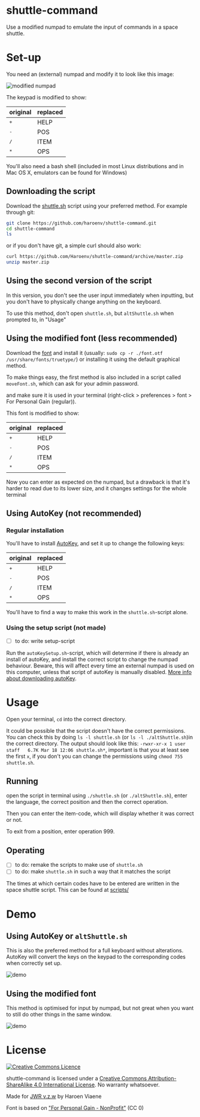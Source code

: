 # shuttle-command
Use a modified numpad to emulate the input of commands in a space shuttle.

# Set-up
You need an (external) numpad and modify it to look like this image:

![modified numpad](img/numpad.png)

The keypad is modified to show:

| original     | replaced |
| ------------ | -------- |
| <kbd>+</kbd> | HELP     |
| <kbd>-</kbd> | POS      |
| <kbd>/</kbd> | ITEM     |
| <kbd>*</kbd> | OPS      |

You'll also need a bash shell (included in most Linux distributions and in Mac OS X, emulators can be found for Windows)

## Downloading the script

Download the [shuttle.sh](img/shuttle.sh) script using your preferred method. For example through git:

```sh
git clone https://github.com/haroenv/shuttle-command.git
cd shuttle-command
ls
```

or if you don't have git, a simple curl should also work:

```sh
curl https://github.com/Haroenv/shuttle-command/archive/master.zip
unzip master.zip
```

## Using the second version of the script

In this version, you don't see the user input immediately when inputting, but you don't have to physically change anything on the keyboard.

To use this method, don't open `shuttle.sh`, but `altShuttle.sh` when prompted to, in "Usage"

## Using the modified font (less recommended)

Download the [font](font.otf) and install it (usually: `sudo cp -r ./font.otf /usr/share/fonts/truetype/`) or installing it using the default graphical method.

To make things easy, the first method is also included in a script called `moveFont.sh`, which can ask for your admin password.

and make sure it is used in your terminal (right-click > preferences > font > For Personal Gain (regular)).

This font is modified to show:

| original     | replaced |
| ------------ | -------- |
| <kbd>+</kbd> | HELP     |
| <kbd>-</kbd> | POS      |
| <kbd>/</kbd> | ITEM     |
| <kbd>*</kbd> | OPS      |

Now you can enter as expected on the numpad, but a drawback is that it's harder to read due to its lower size, and it changes settings for the whole terminal

## Using AutoKey (not recommended)

### Regular installation

You'll have to install [AutoKey](https://code.google.com/p/autokey/), and set it up to change the following keys:


| original     | replaced |
| ------------ | -------- |
| <kbd>+</kbd> | HELP     |
| <kbd>-</kbd> | POS      |
| <kbd>/</kbd> | ITEM     |
| <kbd>*</kbd> | OPS      |

You'll have to find a way to make this work in the `shuttle.sh`-script alone.

### Using the setup script (not made)

- [ ] to do: write setup-script

Run the `autoKeySetup.sh`-script, which will determine if there is already an install of autoKey, and install the correct script to change the numpad behaviour. Beware, this will affect every time an external numpad is used on this computer, unless that script of autoKey is manually disabled. [More info about downloading autoKey](https://code.google.com/p/autokey/wiki/InstallingAutoKey).

# Usage

Open your terminal, `cd` into the correct directory.

It could be possible that the script doesn't have the correct permissions. You can check this by doing `ls -l shuttle.sh` (or `ls -l ./altShuttle.sh`)in the correct directory. The output should look like this: `-rwxr-xr-x 1 user  staff   6.7K Mar 18 12:06 shuttle.sh*`, important is that you at least see the first `x`, if you don't you can change the permissions using `chmod 755 shuttle.sh`.

## Running

open the script in terminal using `./shuttle.sh` (or `./altShuttle.sh`), enter the language, the correct position and then the correct operation.

Then you can enter the item-code, which will display whether it was correct or not.

To exit from a position, enter operation 999.


## Operating

- [ ] to do: remake the scripts to make use of `shuttle.sh`
- [ ] to do: make `shuttle.sh` in such a way that it matches the script

The times at which certain codes have to be entered are written in the space shuttle script. This can be found at [scripts/](scripts/)

# Demo
## Using AutoKey or `altShuttle.sh`
This is also the preferred method for a full keyboard without alterations. AutoKey will convert the keys on the keypad to the corresponding codes when correctly set up.

![demo](img/demo-full.png)

## Using the modified font
This method is optimised for input by numpad, but not great when you want to still do other things in the same window.

![demo](img/demo-short.png)

# License
[![Creative Commons Licence](https://i.creativecommons.org/l/by-sa/4.0/88x31.png)](http://creativecommons.org/licenses/by-sa/4.0/)

shuttle-command is licensed under a [Creative Commons Attribution-ShareAlike 4.0 International License](http://creativecommons.org/licenses/by-sa/4.0/). No warranty whatsoever.

Made for [JWR v.z.w](http://jwronline.be) by Haroen Viaene


Font is based on ["For Personal Gain - NonProfit"](https://medium.com/portfolio-process/why-im-giving-my-typeface-away-for-free-466919f02d96) (CC 0)